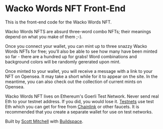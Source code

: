 # Wacko Words NFT Front-End

This is the front-end code for the Wacko Words NFT.

Wacko Words NFTS are absurd three-word combo NFTs; their meanings depend on what you make of them ;-).

Once you connect your wallet, you can mint up to three snazzy Wacko Words NFTs for free; you'll also be able to see how many have been minted so far - there are a hundred up for grabs! Word combinations and background colors will be randomly gererated upon mint.

Once minted to your wallet, you will receive a message with a link to your NFT on Opensea. It may take a short while for it to appear on the site. In the meantime, you can also check out the collection of current mints on Opensea.

Wacko Words NFT lives on Ethereum's Goerli Test Network. Never send real Eth to your testnet address. If you did, you would lose it. [Testnets](https://medium.com/compound-finance/the-beginners-guide-to-using-an-ethereum-test-network-95bbbc85fc1d) use test Eth which you can get for free from [Chainlink](https://faucets.chain.link/goerli) or other faucets. It is recommended that you create a separate wallet for use on test networks.

Built by [Scott Mitchell](https://github.com/scott-a-m/) with [Buildspace](https://buildspace.so/).
